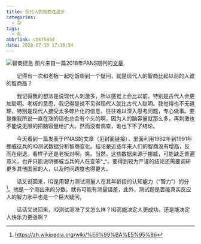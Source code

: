 ```yaml
---
title: 现代人的智商在退步
categories:
  - 杂
tags:
  - 乱
abbrlink: cb6f583d
date: 2020-07-10 17:10:54
---
```

![智商捉急](iq.jpg)
图片来自一篇2018年PANS期刊的[文章](https://www.pnas.org/content/115/26/6674?fbclid=IwAR3CVcH75ppH836xV4c5s99p11421Puo6ljF9hlQtg7kcRcXDa9_mdPSfU0).
<!-- less -->
&emsp;&emsp;记得有一次和老板一起吃饭聊到一个疑问，就是现代人的智商比起以前的人谁的智商高？

&emsp;&emsp;我记得我的想法是说现代人刺激多，所以感觉上会比以前，特别是古代人会更加聪明。老板的意思，我记得是说不见得现代人就比古代人聪明。我觉得也不无道理，特别是现代人接受太多碎片化的信息，往往难以深入思考问题，专心做事。要是像我所说一直在涨的话也总会有个头的啊，因为人的脑容量就那么多，再刺激也不能说无限的把脑容量给扩大。然而没有调查，谁也下不了结论。

&emsp;&emsp;今天看到一篇发表于PNAS的文章（见封面链接），里面利用1962年到1991年挪威征兵的IQ测试数据分析智商变化。结论是近些年来人们的智商没有增高，反而在倒退。看样子还是老板对啊。笑。当然，这些数据来源于挪威，可能缺乏普遍意义，也许只能说明挪威当兵的人在变笨^_^。要得到较为严谨的结论还需要调研更多其他国家的人，以及时间跨度也得更大。

&emsp;&emsp;话又说回来，IQ是用智力测试测量人在其年龄段的认知能力（“智力”）的分[^1]。他是一个测出来的分数，就有可能有测量误差，此外，测试题是否能真实反应人的智力水平也是一个巨大疑问。

&emsp;&emsp;话话又说回来，IQ测试测准了又怎么样？IQ高能决定人更成功，还是能决定人快乐力更强啊？

[^1]:https://zh.wikipedia.org/wiki/%E6%99%BA%E5%95%86
